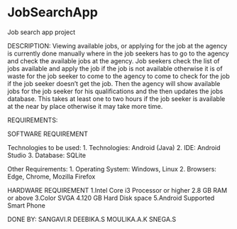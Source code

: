 # JobSearchApp
Job search app project

DESCRIPTION:
    Viewing available jobs, or applying for the job at the agency is currently done manually where in the job seekers has to go to the agency and check the available jobs at the agency. Job seekers check the list of jobs available and apply the job if the job is not available otherwise it is of waste for the job seeker to come to the agency to come to check for the job if the job seeker doesn’t get the job. Then the agency will show available jobs for the job seeker for his qualifications and the then updates the jobs database. This takes at least one to two hours if the job seeker is available at the near by place otherwise it may take more time.

REQUIREMENTS:

SOFTWARE REQUIREMENT

Technologies to be used:
        1. Technologies: Android (Java)
        2. IDE: Android Studio
        3. Database: SQLite
        
Other Requirements:
        1. Operating System: Windows, Linux
        2. Browsers: Edge, Chrome, Mozilla Firefox
        
HARDWARE REQUIREMENT
         1.Intel Core i3 Processor or higher
         2.8 GB RAM or above
         3.Color SVGA 
         4.120 GB Hard Disk space
         5.Android Supported Smart Phone
         
 DONE BY: SANGAVI.R
          DEEBIKA.S
          MOULIKA.A.K
          SNEGA.S
